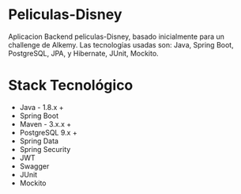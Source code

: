 # Peliculas-Disney
Aplicacion Backend peliculas-Disney, basado inicialmente para un challenge de Alkemy. Las tecnologías usadas son: Java, Spring Boot, PostgreSQL, JPA, y Hibernate, JUnit, Mockito.

# Stack Tecnológico
- Java - 1.8.x +
- Spring Boot
- Maven - 3.x.x +
- PostgreSQL 9.x +
- Spring Data
- Spring Security
- JWT
- Swagger
- JUnit
- Mockito
